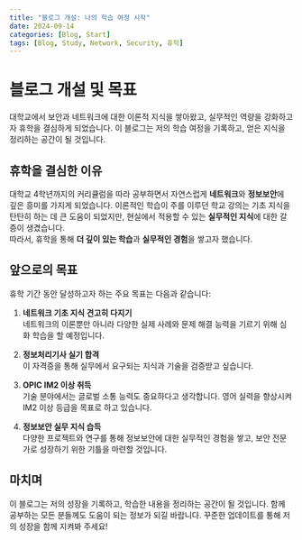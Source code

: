 ```yaml
---
title: "블로그 개설: 나의 학습 여정 시작"
date: 2024-09-14
categories: [Blog, Start]
tags: [Blog, Study, Network, Security, 휴학]
---
```


# 블로그 개설 및 목표

대학교에서 보안과 네트워크에 대한 이론적 지식을 쌓아왔고, 실무적인 역량을 강화하고자 휴학을 결심하게 되었습니다. 이 블로그는 저의 학습 여정을 기록하고, 얻은 지식을 정리하는 공간이 될 것입니다.

## 휴학을 결심한 이유

대학교 4학년까지의 커리큘럼을 따라 공부하면서 자연스럽게 **네트워크**와 **정보보안**에 깊은 흥미를 가지게 되었습니다. 이론적인 학습이 주를 이루던 학교 강의는 기초 지식을 탄탄히 하는 데 큰 도움이 되었지만, 현실에서 적용할 수 있는 **실무적인 지식**에 대한 갈증이 생겼습니다.  
따라서, 휴학을 통해 **더 깊이 있는 학습**과 **실무적인 경험**을 쌓고자 했습니다.

## 앞으로의 목표

휴학 기간 동안 달성하고자 하는 주요 목표는 다음과 같습니다:

1. **네트워크 기초 지식 견고히 다지기**  
   네트워크의 이론뿐만 아니라 다양한 실제 사례와 문제 해결 능력을 기르기 위해 심화 학습을 할 예정입니다.
2. **정보처리기사 실기 합격**  
   이 자격증을 통해 실무에서 요구되는 지식과 기술을 검증받고 싶습니다.

3. **OPIC IM2 이상 취득**  
   기술 분야에서는 글로벌 소통 능력도 중요하다고 생각합니다. 영어 실력을 향상시켜 IM2 이상 등급을 목표로 하고 있습니다.

4. **정보보안 실무 지식 습득**  
   다양한 프로젝트와 연구를 통해 정보보안에 대한 실무적인 경험을 쌓고, 보안 전문가로 성장하기 위한 기틀을 마련할 것입니다.

## 마치며

이 블로그는 저의 성장을 기록하고, 학습한 내용을 정리하는 공간이 될 것입니다. 함께 공부하는 모든 분들께도 도움이 되는 정보가 되길 바랍니다. 꾸준한 업데이트를 통해 저의 성장을 함께 지켜봐 주세요!
